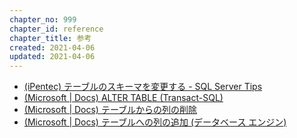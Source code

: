 ```yaml
---
chapter_no: 999
chapter_id: reference
chapter_title: 参考
created: 2021-04-06
updated: 2021-04-06
---
```

- [(iPentec) テーブルのスキーマを変更する - SQL Server Tips](https://www.ipentec.com/document/sql-server-change-table-scheme)
- [(Microsoft \| Docs) ALTER TABLE (Transact-SQL)](https://docs.microsoft.com/ja-jp/sql/t-sql/statements/alter-table-transact-sql?view=sql-server-ver15)
- [(Microsoft \| Docs) テーブルからの列の削除](https://docs.microsoft.com/ja-jp/sql/relational-databases/tables/delete-columns-from-a-table?view=sql-server-ver15)
- [(Microsoft \| Docs) テーブルへの列の追加 (データベース エンジン)](https://docs.microsoft.com/ja-jp/sql/relational-databases/tables/add-columns-to-a-table-database-engine?view=sql-server-ver15)